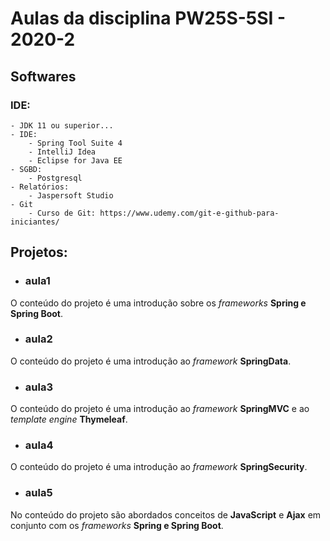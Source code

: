 # Aulas da disciplina PW25S-5SI - 2020-2

## Softwares

### IDE:
	- JDK 11 ou superior...
	- IDE: 
		- Spring Tool Suite 4
		- IntelliJ Idea
		- Eclipse for Java EE
	- SGBD:
		- Postgresql
	- Relatórios:
		- Jaspersoft Studio
	- Git
		- Curso de Git: https://www.udemy.com/git-e-github-para-iniciantes/
	
	
## Projetos:
- ### aula1
O conteúdo do projeto é uma introdução sobre os *frameworks* **Spring e Spring Boot**.

- ### aula2
O conteúdo do projeto é uma introdução ao *framework* **SpringData**.

- ### aula3
O conteúdo do projeto é uma introdução ao *framework* **SpringMVC** e ao *template engine* **Thymeleaf**.

- ### aula4
O conteúdo do projeto é uma introdução ao *framework* **SpringSecurity**.

- ### aula5
No conteúdo do projeto são abordados conceitos de **JavaScript** e **Ajax** em conjunto com os *frameworks* **Spring e Spring Boot**.